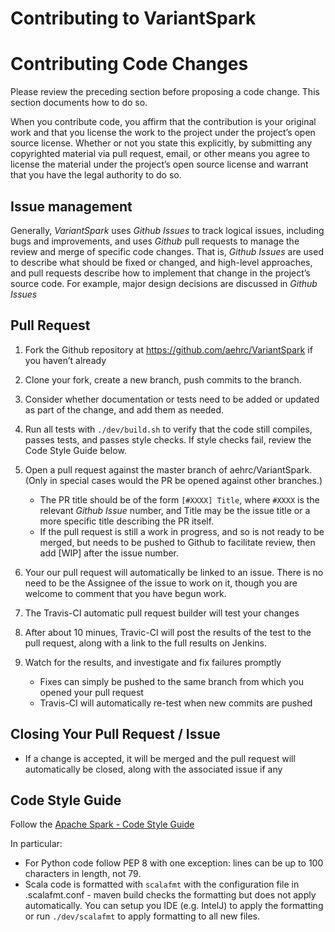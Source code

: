 Contributing to VariantSpark
=============================

# Contributing Code Changes
Please review the preceding section before proposing a code change. This section documents how to do so.

When you contribute code, you affirm that the contribution is your original work and that you license the work to the project under the project’s open source license. Whether or not you state this explicitly, by submitting any copyrighted material via pull request, email, or other means you agree to license the material under the project’s open source license and warrant that you have the legal authority to do so.

## Issue management

Generally, _VariantSpark_ uses _Github Issues_ to track logical issues, including bugs and improvements, and uses _Github_ pull requests to manage the review and merge of specific code changes. That is, _Github Issues_ are used to describe what should be fixed or changed, and high-level approaches, and pull requests describe how to implement that change in the project’s source code. For example, major design decisions are discussed in _Github Issues_

## Pull Request

1. Fork the Github repository at https://github.com/aehrc/VariantSpark if you haven’t already
2. Clone your fork, create a new branch, push commits to the branch.
3. Consider whether documentation or tests need to be added or updated as part of the change, and add them as needed.
4. Run all tests with `./dev/build.sh` to verify that the code still compiles, passes tests, and passes style checks. If style checks fail, review the Code Style Guide below.
5. Open a pull request against the master branch of aehrc/VariantSpark. (Only in special cases would the PR be opened against other branches.)
    * The PR title should be of the form `[#XXXX] Title`, where `#XXXX` is the relevant _Github Issue_ number, and Title may be the issue title or a more specific title describing the PR itself.
    * If the pull request is still a work in progress, and so is not ready to be merged, but needs to be pushed to Github to facilitate review, then add [WIP] after the issue number.
    
6. Your our pull request will automatically be linked to an issue. There is no need to be the Assignee of the issue to work on it, though you are welcome to comment that you have begun work.
7. The Travis-CI automatic pull request builder will test your changes
8. After about 10 minues, Travic-CI will post the results of the test to the pull request, along with a link to the full results on Jenkins.
9. Watch for the results, and investigate and fix failures promptly
   * Fixes can simply be pushed to the same branch from which you opened your pull request
   * Travis-CI will automatically re-test when new commits are pushed

## Closing Your Pull Request / Issue

* If a change is accepted, it will be merged and the pull request will automatically be closed, along with the associated issue if any

## Code Style Guide

Follow the [Apache Spark - Code Style Guide](http://spark.apache.org/contributing.html#code-style-guide)

In particular:

* For Python code follow PEP 8 with one exception: lines can be up to 100 characters in length, not 79.
* Scala code is formatted with `scalafmt` with the configuration file in .scalafmt.conf - maven build 
checks the formatting but does not apply automatically. You can setup you IDE (e.g. IntelJ) to apply the 
formatting or run `./dev/scalafmt` to apply formatting to all new files.

